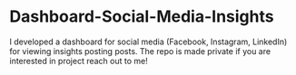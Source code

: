 # Dashboard-Social-Media-Insights
I developed a dashboard for social media (Facebook, Instagram, LinkedIn) for viewing insights posting posts. The repo is made private if you are interested in project reach out to me!
